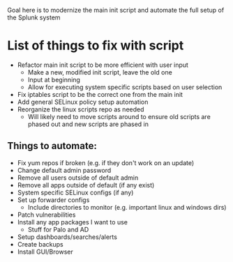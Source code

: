 Goal here is to modernize the main init script and automate the full setup of the Splunk system


# List of things to fix with script
* Refactor main init script to be more efficient with user input
  - Make a new, modified init script, leave the old one
  - Input at beginning
  - Allow for executing system specific scripts based on user selection
* Fix iptables script to be the correct one from the main init
* Add general SELinux policy setup automation
* Reorganize the linux scripts repo as needed
  - Will likely need to move scripts around to ensure old scripts are phased out and new scripts are phased in


## Things to automate:
* Fix yum repos if broken (e.g. if they don't work on an update)
* Change default admin password
* Remove all users outside of default admin
* Remove all apps outside of default (if any exist)
* System specific SELinux configs (if any)
* Set up forwarder configs
  - Include directories to monitor (e.g. important linux and windows dirs)
* Patch vulnerabilities
* Install any app packages I want to use
  - Stuff for Palo and AD
* Setup dashboards/searches/alerts
* Create backups
* Install GUI/Browser